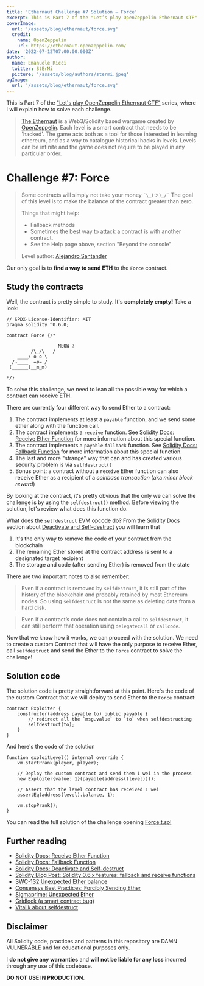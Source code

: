 ```yaml
---
title: 'Ethernaut Challenge #7 Solution — Force'
excerpt: This is Part 7 of the "Let’s play OpenZeppelin Ethernaut CTF" series, where I will explain how to solve each challenge.</br></br>Our only goal is to **find a way to send ETH** to the `Force` contract.
coverImage:
  url: '/assets/blog/ethernaut/force.svg'
  credit:
    name: OpenZeppelin
    url: https://ethernaut.openzeppelin.com/
date: '2022-07-12T07:00:00.000Z'
author:
  name: Emanuele Ricci
  twitter: StErMi
  picture: '/assets/blog/authors/stermi.jpeg'
ogImage:
  url: '/assets/blog/ethernaut/force.svg'
---
```


This is Part 7 of the ["Let's play OpenZeppelin Ethernaut CTF"](https://stermi.xyz/blog/lets-play-openzeppelin-ethernaut) series, where I will explain how to solve each challenge.

> [The Ethernaut](https://ethernaut.openzeppelin.com/) is a Web3/Solidity based wargame created by [OpenZeppelin](https://openzeppelin.com/).
> Each level is a smart contract that needs to be 'hacked'. The game acts both as a tool for those interested in learning ethereum, and as a way to catalogue historical hacks in levels. Levels can be infinite and the game does not require to be played in any particular order.

# Challenge #7: Force

> Some contracts will simply not take your money `¯\_(ツ)_/¯`
> The goal of this level is to make the balance of the contract greater than zero.
>
> Things that might help:
>
> - Fallback methods
> - Sometimes the best way to attack a contract is with another contract.
> - See the Help page above, section "Beyond the console"
>
> Level author: [Alejandro Santander](https://github.com/ajsantander)

Our only goal is to **find a way to send ETH** to the `Force` contract.

## Study the contracts

Well, the contract is pretty simple to study. It's **completely empty!** Take a look:

```solidity
// SPDX-License-Identifier: MIT
pragma solidity ^0.6.0;

contract Force {/*

                   MEOW ?
         /\_/\   /
    ____/ o o \
  /~____  =ø= /
 (______)__m_m)

*/}
```

To solve this challenge, we need to lean all the possible way for which a contract can receive ETH.

There are currently four different way to send Ether to a contract:

1. The contract implements at least a `payable` function, and we send some ether along with the function call.
2. The contract implements a `receive` function. See [Solidity Docs: Receive Ether Function](https://docs.soliditylang.org/en/latest/contracts.html?highlight=receive#receive-ether-function 'Permalink to this heading') for more information about this special function.
3. The contract implements a `payable` `fallback` function. See [Solidity Docs: Fallback Function](https://docs.soliditylang.org/en/latest/contracts.html?highlight=receive#fallback-function) for more information about this special function.
4. The last and more "strange" way that can and has created various security problem is via `selfdestruct()`
5. Bonus point: a contract without a `receive` Ether function can also receive Ether as a recipient of a *coinbase transaction* (aka *miner block reward*)

By looking at the contract, it's pretty obvious that the only we can solve the challenge is by using the `selfdestruct()` method. Before viewing the solution, let's review what does this function do.

What does the `selfdestruct` EVM opcode do? From the Solidity Docs section about [Deactivate and Self-destruct](https://docs.soliditylang.org/en/v0.8.15/introduction-to-smart-contracts.html?highlight=selfdestruct#deactivate-and-self-destruct) you will learn that

1. It's the only way to remove the code of your contract from the blockchain
2. The remaining Ether stored at the contract address is sent to a designated target recipient
3. The storage and code (after sending Ether) is removed from the state

There are two important notes to also remember:

> Even if a contract is removed by `selfdestruct`, it is still part of the history of the blockchain and probably retained by most Ethereum nodes. So using `selfdestruct` is not the same as deleting data from a hard disk.

> Even if a contract’s code does not contain a call to `selfdestruct`, it can still perform that operation using `delegatecall` or `callcode`.

Now that we know how it works, we can proceed with the solution. We need to create a custom Contract that will have the only purpose to receive Ether, call `selfdestruct` and send the Ether to the `Force` contract to solve the challenge!

## Solution code

The solution code is pretty straightforward at this point.
Here's the code of the custom Contract that we will deploy to send Ether to the `Force` contract:

```solidity
contract Exploiter {
    constructor(address payable to) public payable {
        // redirect all the `msg.value` to `to` when selfdestructing
        selfdestruct(to);
    }
}
```

And here's the code of the solution

```solidity
function exploitLevel() internal override {
    vm.startPrank(player, player);

    // Deploy the custom contract and send them 1 wei in the process
    new Exploiter{value: 1}(payable(address((level))));

    // Assert that the level contract has received 1 wei
    assertEq(address(level).balance, 1);

    vm.stopPrank();
}
```

You can read the full solution of the challenge opening [Force.t.sol](https://github.com/StErMi/foundry-ethernaut/blob/main/test/Force.t.sol)

## Further reading

- [Solidity Docs: Receive Ether Function](https://docs.soliditylang.org/en/latest/contracts.html?highlight=receive#receive-ether-function 'Permalink to this heading')
- [Solidity Docs: Fallback Function](https://docs.soliditylang.org/en/latest/contracts.html?highlight=receive#fallback-function)
- [Solidity Docs: Deactivate and Self-destruct](https://docs.soliditylang.org/en/v0.8.15/introduction-to-smart-contracts.html?highlight=selfdestruct#deactivate-and-self-destruct)
- [Solidity Blog Post: Solidity 0.6.x features: fallback and receive functions](https://blog.soliditylang.org/2020/03/26/fallback-receive-split/)
- [SWC-132:Unexpected Ether balance](https://swcregistry.io/docs/SWC-132)
- [Consensys Best Practices: Forcibly Sending Ether](https://consensys.github.io/smart-contract-best-practices/development-recommendations/general/force-feeding/)
- [Sigmaprime: Unexpected Ether](https://blog.sigmaprime.io/solidity-security.html#ether)
- [Gridlock (a smart contract bug)](https://medium.com/@nmcl/gridlock-a-smart-contract-bug-73b8310608a9)
- [Vitalik about selfdestruct](https://twitter.com/VitalikButerin/status/1489769962252091393)

## Disclaimer

All Solidity code, practices and patterns in this repository are DAMN VULNERABLE and for educational purposes only.

I **do not give any warranties** and **will not be liable for any loss** incurred through any use of this codebase.

**DO NOT USE IN PRODUCTION**.
